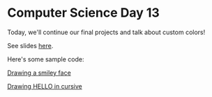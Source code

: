 # Computer Science Day 13

<link href="index.css" rel="stylesheet">

Today, we'll continue our final projects and talk about custom colors!

See slides [here](../presentation-pdfs/day13.pdf).

Here's some sample code:

[Drawing a smiley face](../code_snippets/turtle-smiley.html)

[Drawing HELLO in cursive](../code_snippets/turtle-hello.html)
